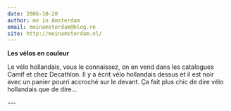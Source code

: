 ```yaml
---
date: 2006-10-20
author: me in Amsterdam
email: meinamsterdam@blog.re
site: http://meinamsterdam.nl/
---
```


<!-- TB -->
<p><strong>Les vélos en couleur</strong></p>
<p>Le vélo hollandais, vous le connaissez, on en vend dans les catalogues Camif et chez Decathlon. Il y a écrit vélo hollandais dessus et il est noir avec un panier pourri accroché sur le devant. Ça fait plus chic de dire vélo hollandais que de dire...</p>
---